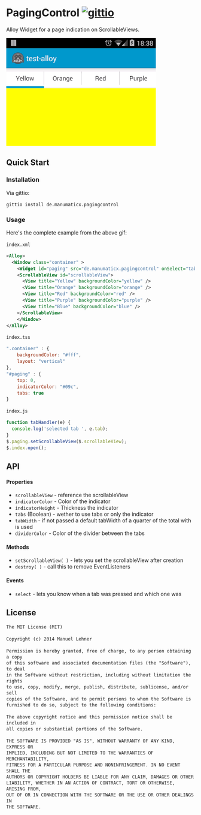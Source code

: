 # PagingControl [![gittio](http://img.shields.io/badge/gittio-0.4.0-00B4CC.svg)](http://gitt.io/component/de.manumaticx.pagingcontrol)

Alloy Widget for a page indication on ScrollableViews.

![](demo.gif)

## Quick Start

### Installation

Via gittio:
```
gittio install de.manumaticx.pagingcontrol
```

### Usage

Here's the complete example from the above gif:

`index.xml`
```xml
<Alloy>
  <Window class="container" >
    <Widget id="paging" src="de.manumaticx.pagingcontrol" onSelect="tabHandler" />
    <ScrollableView id="scrollableView">
      <View title="Yellow" backgroundColor="yellow" />
      <View title="Orange" backgroundColor="orange" />
      <View title="Red" backgroundColor="red" />
      <View title="Purple" backgroundColor="purple" />
      <View title="Blue" backgroundColor="blue" />
    </ScrollableView>
	</Window>
</Alloy>
```
`index.tss`
```javascript
".container" : {
	backgroundColor: "#fff",
	layout: "vertical"
},
"#paging" : {
	top: 0,
	indicatorColor: "#09c",
	tabs: true
}
```
`index.js`
```javascript
function tabHandler(e) {
  console.log('selected tab ', e.tab);
}
$.paging.setScrollableView($.scrollableView);
$.index.open();
```

## API

#### Properties

* `scrollableView` - reference the scrollableView
* `indicatorColor` - Color of the indicator
* `indicatorHeight` - Thickness the indicator
* `tabs` (Boolean) - wether to use tabs or only the indicator
* `tabWidth` - if not passed a default tabWidth of a quarter of the total with is used
* `dividerColor` - Color of the divider between the tabs

#### Methods

* `setScrollableView( )` - lets you set the scrollableView after creation
* `destroy( )` - call this to remove EventListeners

#### Events

* `select` - lets you know when a tab was pressed and which one was

## License

    The MIT License (MIT)

    Copyright (c) 2014 Manuel Lehner

    Permission is hereby granted, free of charge, to any person obtaining a copy
    of this software and associated documentation files (the "Software"), to deal
    in the Software without restriction, including without limitation the rights
    to use, copy, modify, merge, publish, distribute, sublicense, and/or sell
    copies of the Software, and to permit persons to whom the Software is
    furnished to do so, subject to the following conditions:

    The above copyright notice and this permission notice shall be included in
    all copies or substantial portions of the Software.

    THE SOFTWARE IS PROVIDED "AS IS", WITHOUT WARRANTY OF ANY KIND, EXPRESS OR
    IMPLIED, INCLUDING BUT NOT LIMITED TO THE WARRANTIES OF MERCHANTABILITY,
    FITNESS FOR A PARTICULAR PURPOSE AND NONINFRINGEMENT. IN NO EVENT SHALL THE
    AUTHORS OR COPYRIGHT HOLDERS BE LIABLE FOR ANY CLAIM, DAMAGES OR OTHER
    LIABILITY, WHETHER IN AN ACTION OF CONTRACT, TORT OR OTHERWISE, ARISING FROM,
    OUT OF OR IN CONNECTION WITH THE SOFTWARE OR THE USE OR OTHER DEALINGS IN
    THE SOFTWARE.
